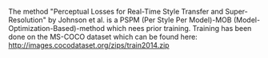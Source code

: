 The method "Perceptual Losses for Real-Time Style Transfer and Super-Resolution" by Johnson et al. is a PSPM (Per Style Per Model)-MOB (Model-Optimization-Based)-method which nees prior training. Training has been done on the MS-COCO dataset which can be found here:
http://images.cocodataset.org/zips/train2014.zip
